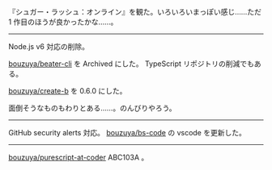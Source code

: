 『シュガー・ラッシュ：オンライン』を観た。いろいろいまっぽい感じ……ただ 1 作目のほうが良かったかな……。

---

Node.js v6 対応の削除。

[bouzuya/beater-cli][] を Archived にした。 TypeScript リポジトリの削減でもある。

[bouzuya/create-b][] を 0.6.0 にした。

面倒そうなものもわりとある……。のんびりやろう。

---

GitHub security alerts 対応。 [bouzuya/bs-code][] の vscode を更新した。

---

[bouzuya/purescript-at-coder][] ABC103A 。

[bouzuya/beater-cli]: https://github.com/bouzuya/beater-cli
[bouzuya/bs-code]: https://github.com/bouzuya/bs-code
[bouzuya/create-b]: https://github.com/bouzuya/create-b
[bouzuya/purescript-at-coder]: https://github.com/bouzuya/purescript-at-coder
